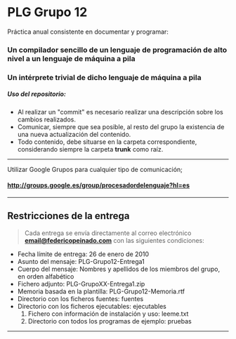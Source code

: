 # PLG Grupo 12 #

Práctica anual consistente en documentar y programar:

### Un compilador sencillo de un lenguaje de programación de alto nivel a un lenguaje de máquina a pila ###

### Un intérprete trivial de dicho lenguaje de máquina a pila ###

##### Uso del repositorio: #####

  * Al realizar un "commit" es necesario realizar una descripción sobre los cambios realizados.
  * Comunicar, siempre que sea posible, al resto del grupo la existencia de una nueva actualización del contenido.
  * Todo contenido, debe situarse en la carpeta correspondiente, considerando siempre la carpeta **trunk** como raíz.


---


Utilizar Google Grupos para cualquier tipo de comunicación;

#### http://groups.google.es/group/procesadordelenguaje?hl=es ####


---


## Restricciones de la entrega ##

> Cada entrega se envía directamente al correo electrónico **email@federicopeinado.com** con las siguientes condiciones:

  * Fecha límite de entrega: 26 de enero de 2010
  * Asunto del mensaje: PLG-Grupo12-Entrega1
  * Cuerpo del mensaje: Nombres y apellidos de los miembros del grupo, en orden alfabético
  * Fichero adjunto: PLG-GrupoXX-Entrega1.zip
  * Memoria basada en la plantilla: PLG-Grupo12-Memoria.rtf
  * Directorio con los ficheros fuentes: fuentes
  * Directorio con los ficheros ejecutables: ejecutables
    1. Fichero con información de instalación y uso: leeme.txt
    1. Directorio con todos los programas de ejemplo: pruebas



---
